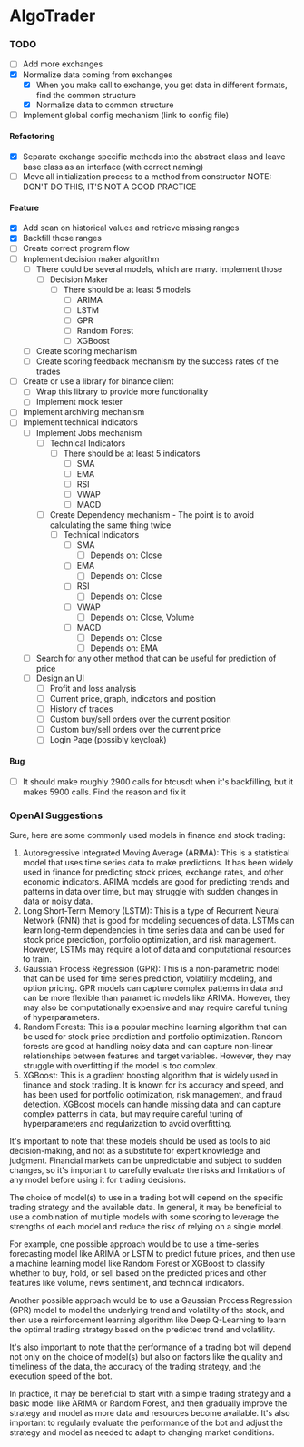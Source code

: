 # AlgoTrader



### TODO
- [ ] Add more exchanges
- [X] Normalize data coming from exchanges
  - [X] When you make call to exchange, you get data in different formats, find the common structure
  - [X] Normalize data to common structure
- [ ] Implement global config mechanism (link to config file)

#### Refactoring
- [X] Separate exchange specific methods into the abstract class and leave base class as an interface (with correct naming)
- [ ] Move all initialization process to a method from constructor NOTE: DON'T DO THIS, IT'S NOT A GOOD PRACTICE

#### Feature
- [X] Add scan on historical values and retrieve missing ranges
- [X] Backfill those ranges
- [ ] Create correct program flow
- [ ] Implement decision maker algorithm
  - [ ] There could be several models, which are many. Implement those
    - [ ] Decision Maker
      - [ ] There should be at least 5 models
        - [ ] ARIMA
        - [ ] LSTM
        - [ ] GPR
        - [ ] Random Forest
        - [ ] XGBoost
  - [ ] Create scoring mechanism
  - [ ] Create scoring feedback mechanism by the success rates of the trades
- [ ] Create or use a library for binance client
  - [ ] Wrap this library to provide more functionality
  - [ ] Implement mock tester
- [ ] Implement archiving mechanism
- [ ] Implement technical indicators
  - [ ] Implement Jobs mechanism
    - [ ] Technical Indicators
        - [ ] There should be at least 5 indicators
          - [ ] SMA
          - [ ] EMA
          - [ ] RSI
          - [ ] VWAP
          - [ ] MACD
    - [ ] Create Dependency mechanism - The point is to avoid calculating the same thing twice
      - [ ] Technical Indicators
        - [ ] SMA
          - [ ] Depends on: Close
        - [ ] EMA
          - [ ] Depends on: Close
        - [ ] RSI
          - [ ] Depends on: Close
        - [ ] VWAP
          - [ ] Depends on: Close, Volume
        - [ ] MACD
          - [ ] Depends on: Close
          - [ ] Depends on: EMA
  - [ ] Search for any other method that can be useful for prediction of price
  - [ ] Design an UI
    - [ ] Profit and loss analysis
    - [ ] Current price, graph, indicators and position
    - [ ] History of trades
    - [ ] Custom buy/sell orders over the current position
    - [ ] Custom buy/sell orders over the current price
    - [ ] Login Page (possibly keycloak)
    
#### Bug
- [ ] It should make roughly 2900 calls for btcusdt when it's backfilling, but it makes 5900 calls. Find the reason and fix it


### OpenAI Suggestions

Sure, here are some commonly used models in finance and stock trading:

1. Autoregressive Integrated Moving Average (ARIMA): This is a statistical model that uses time series data to make predictions. It has been widely used in finance for predicting stock prices, exchange rates, and other economic indicators. ARIMA models are good for predicting trends and patterns in data over time, but may struggle with sudden changes in data or noisy data.
2. Long Short-Term Memory (LSTM): This is a type of Recurrent Neural Network (RNN) that is good for modeling sequences of data. LSTMs can learn long-term dependencies in time series data and can be used for stock price prediction, portfolio optimization, and risk management. However, LSTMs may require a lot of data and computational resources to train.
3. Gaussian Process Regression (GPR): This is a non-parametric model that can be used for time series prediction, volatility modeling, and option pricing. GPR models can capture complex patterns in data and can be more flexible than parametric models like ARIMA. However, they may also be computationally expensive and may require careful tuning of hyperparameters.
4. Random Forests: This is a popular machine learning algorithm that can be used for stock price prediction and portfolio optimization. Random forests are good at handling noisy data and can capture non-linear relationships between features and target variables. However, they may struggle with overfitting if the model is too complex.
5. XGBoost: This is a gradient boosting algorithm that is widely used in finance and stock trading. It is known for its accuracy and speed, and has been used for portfolio optimization, risk management, and fraud detection. XGBoost models can handle missing data and can capture complex patterns in data, but may require careful tuning of hyperparameters and regularization to avoid overfitting.

It's important to note that these models should be used as tools to aid decision-making, and not as a substitute for expert knowledge and judgment. Financial markets can be unpredictable and subject to sudden changes, so it's important to carefully evaluate the risks and limitations of any model before using it for trading decisions.

The choice of model(s) to use in a trading bot will depend on the specific trading strategy and the available data. In general, it may be beneficial to use a combination of multiple models with some scoring to leverage the strengths of each model and reduce the risk of relying on a single model.

For example, one possible approach would be to use a time-series forecasting model like ARIMA or LSTM to predict future prices, and then use a machine learning model like Random Forest or XGBoost to classify whether to buy, hold, or sell based on the predicted prices and other features like volume, news sentiment, and technical indicators.

Another possible approach would be to use a Gaussian Process Regression (GPR) model to model the underlying trend and volatility of the stock, and then use a reinforcement learning algorithm like Deep Q-Learning to learn the optimal trading strategy based on the predicted trend and volatility.

It's also important to note that the performance of a trading bot will depend not only on the choice of model(s) but also on factors like the quality and timeliness of the data, the accuracy of the trading strategy, and the execution speed of the bot.

In practice, it may be beneficial to start with a simple trading strategy and a basic model like ARIMA or Random Forest, and then gradually improve the strategy and model as more data and resources become available. It's also important to regularly evaluate the performance of the bot and adjust the strategy and model as needed to adapt to changing market conditions.